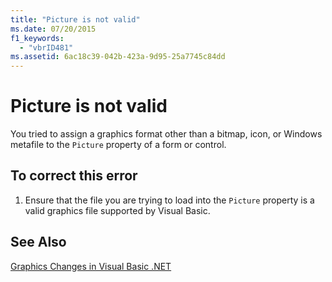 ```yaml
---
title: "Picture is not valid"
ms.date: 07/20/2015
f1_keywords: 
  - "vbrID481"
ms.assetid: 6ac18c39-042b-423a-9d95-25a7745c84dd
---
```

# Picture is not valid
You tried to assign a graphics format other than a bitmap, icon, or Windows metafile to the `Picture` property of a form or control.  
  
## To correct this error  
  
1. Ensure that the file you are trying to load into the `Picture` property is a valid graphics file supported by Visual Basic.  
  
## See Also  
 [Graphics Changes in Visual Basic .NET](http://msdn.microsoft.com/library/24cd2d55-ebf1-42d6-b755-00e9001f1cb8)
